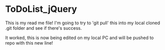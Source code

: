 # ToDoList_jQuery

This is my read me file! I'm going to try to 'git pull' this into my local cloned .git folder and see if there's success.

It worked, this is now being edited on my local PC and will be pushed to repo with this new line!
